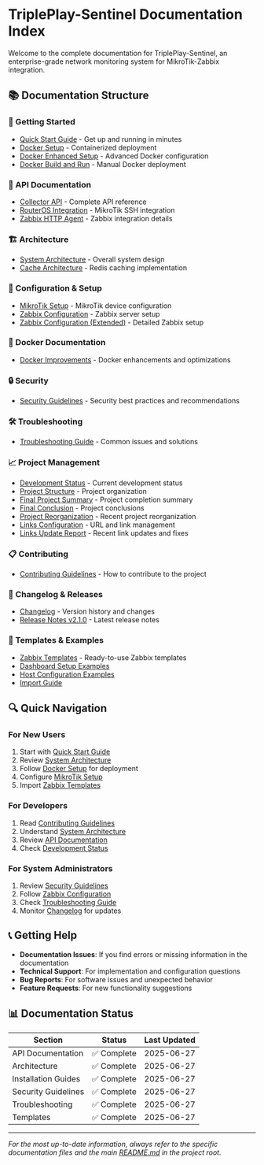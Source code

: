# TriplePlay-Sentinel Documentation Index

Welcome to the complete documentation for TriplePlay-Sentinel, an enterprise-grade network monitoring system for MikroTik-Zabbix integration.

## 📚 Documentation Structure

### 🚀 Getting Started
- [Quick Start Guide](guides/quick_start.md) - Get up and running in minutes
- [Docker Setup](guides/docker_setup.md) - Containerized deployment
- [Docker Enhanced Setup](guides/docker-enhanced-setup.md) - Advanced Docker configuration
- [Docker Build and Run](guides/docker_build_and_run.md) - Manual Docker deployment

### 📡 API Documentation
- [Collector API](api/collector_api.md) - Complete API reference
- [RouterOS Integration](api/routeros_integration.md) - MikroTik SSH integration
- [Zabbix HTTP Agent](api/zabbix_http_agent.md) - Zabbix integration details

### 🏗️ Architecture
- [System Architecture](architecture/system_architecture.md) - Overall system design
- [Cache Architecture](architecture/cache_architecture.md) - Redis caching implementation

### 🔧 Configuration & Setup
- [MikroTik Setup](guides/mikrotik_setup.md) - MikroTik device configuration
- [Zabbix Configuration](guides/zabbix_configuration.md) - Zabbix server setup
- [Zabbix Configuration (Extended)](zabbix/ZABBIX_CONFIGURATION.md) - Detailed Zabbix setup

### 🐳 Docker Documentation
- [Docker Improvements](docker/MELHORIAS_DOCKER.md) - Docker enhancements and optimizations

### 🔒 Security
- [Security Guidelines](security/security_guidelines.md) - Security best practices and recommendations

### 🛠️ Troubleshooting
- [Troubleshooting Guide](troubleshooting/README.md) - Common issues and solutions

### 📈 Project Management
- [Development Status](project-management/DEVELOPMENT_STATUS.md) - Current development status
- [Project Structure](project-management/ESTRUTURA_PROJETO.md) - Project organization
- [Final Project Summary](project-management/PROJETO_FINAL.md) - Project completion summary
- [Final Conclusion](project-management/CONCLUSAO_FINAL.md) - Project conclusions
- [Project Reorganization](project-management/REORGANIZACAO_PROJETO.md) - Recent project reorganization
- [Links Configuration](project-management/LINKS_CONFIGURATION.md) - URL and link management
- [Links Update Report](project-management/ATUALIZACAO_LINKS.md) - Recent link updates and fixes

### 📋 Contributing
- [Contributing Guidelines](contributing/CONTRIBUTING.md) - How to contribute to the project

### 📝 Changelog & Releases
- [Changelog](changelog/CHANGELOG.md) - Version history and changes
- [Release Notes v2.1.0](releases/RELEASE_NOTES_v2.1.0.md) - Latest release notes

### 🧪 Templates & Examples
- [Zabbix Templates](../templates/zabbix/README.md) - Ready-to-use Zabbix templates
- [Dashboard Setup Examples](../templates/zabbix/examples/dashboard-setup.md)
- [Host Configuration Examples](../templates/zabbix/examples/host-configuration.md)
- [Import Guide](../templates/zabbix/examples/import-guide.md)

## 🔍 Quick Navigation

### For New Users
1. Start with [Quick Start Guide](guides/quick_start.md)
2. Review [System Architecture](architecture/system_architecture.md)
3. Follow [Docker Setup](guides/docker_setup.md) for deployment
4. Configure [MikroTik Setup](guides/mikrotik_setup.md)
5. Import [Zabbix Templates](../templates/zabbix/README.md)

### For Developers
1. Read [Contributing Guidelines](contributing/CONTRIBUTING.md)
2. Understand [System Architecture](architecture/system_architecture.md)
3. Review [API Documentation](api/collector_api.md)
4. Check [Development Status](project-management/DEVELOPMENT_STATUS.md)

### For System Administrators
1. Review [Security Guidelines](security/security_guidelines.md)
2. Follow [Zabbix Configuration](guides/zabbix_configuration.md)
3. Check [Troubleshooting Guide](troubleshooting/README.md)
4. Monitor [Changelog](changelog/CHANGELOG.md) for updates

## 📞 Getting Help

- **Documentation Issues**: If you find errors or missing information in the documentation
- **Technical Support**: For implementation and configuration questions
- **Bug Reports**: For software issues and unexpected behavior
- **Feature Requests**: For new functionality suggestions

## 📊 Documentation Status

| Section | Status | Last Updated |
|---------|--------|--------------|
| API Documentation | ✅ Complete | 2025-06-27 |
| Architecture | ✅ Complete | 2025-06-27 |
| Installation Guides | ✅ Complete | 2025-06-27 |
| Security Guidelines | ✅ Complete | 2025-06-27 |
| Troubleshooting | ✅ Complete | 2025-06-27 |
| Templates | ✅ Complete | 2025-06-27 |

---

*For the most up-to-date information, always refer to the specific documentation files and the main [README.md](../README.md) in the project root.*